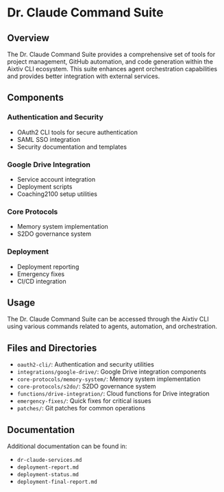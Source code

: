 # Dr. Claude Command Suite

## Overview
The Dr. Claude Command Suite provides a comprehensive set of tools for project management, GitHub automation, and code generation within the Aixtiv CLI ecosystem. This suite enhances agent orchestration capabilities and provides better integration with external services.

## Components

### Authentication and Security
- OAuth2 CLI tools for secure authentication
- SAML SSO integration
- Security documentation and templates

### Google Drive Integration
- Service account integration
- Deployment scripts
- Coaching2100 setup utilities

### Core Protocols
- Memory system implementation
- S2DO governance system

### Deployment
- Deployment reporting
- Emergency fixes
- CI/CD integration

## Usage
The Dr. Claude Command Suite can be accessed through the Aixtiv CLI using various commands related to agents, automation, and orchestration.

## Files and Directories
- `oauth2-cli/`: Authentication and security utilities
- `integrations/google-drive/`: Google Drive integration components
- `core-protocols/memory-system/`: Memory system implementation
- `core-protocols/s2do/`: S2DO governance system
- `functions/drive-integration/`: Cloud functions for Drive integration
- `emergency-fixes/`: Quick fixes for critical issues
- `patches/`: Git patches for common operations

## Documentation
Additional documentation can be found in:
- `dr-claude-services.md`
- `deployment-report.md`
- `deployment-status.md`
- `deployment-final-report.md`

